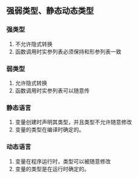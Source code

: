 ## 强弱类型、静态动态类型

### 强类型

1. 不允许隐式转换
2. 函数调用时实参列表必须保持和形参列表一致

### 弱类型

1. 允许隐式转换
2. 函数调用时实参列表可以随意传

### 静态语言

1. 变量创建时声明其类型，并且类型不允许随意修改
2. 变量的类型在编译时确定的。

### 动态语言

1. 变量在程序运行时，类型可以被随意修改
2. 变量的类型是在运行时确定的。
